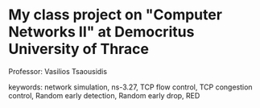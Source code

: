 # My class project on "Computer Networks II" at Democritus University of Thrace
Professor: Vasilios Tsaousidis

keywords: network simulation, ns-3.27, TCP flow control, TCP congestion control, Random early detection, Random early drop, RED
